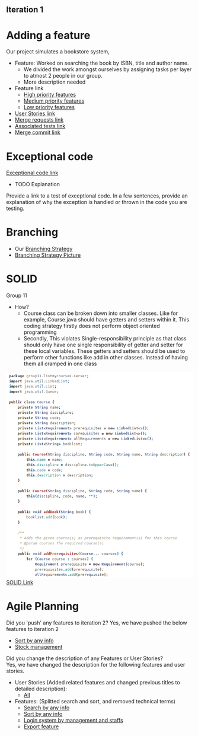## Iteration 1

# Adding a feature

Our project simulates a bookstore system,
- Feature: Worked on searching the book by ISBN, title and author name. 
    - We divided the work amongst ourselves by assigning tasks per layer to atmost 2 people in our group.
    - More description needed
- Feature link
    - [High priority features](https://code.cs.umanitoba.ca/3350-winter-2021-a03/winter-2021-a03-group-10/-/issues?label_name%5B%5D=High+Priority+Features)
    - [Medium priority features](https://code.cs.umanitoba.ca/3350-winter-2021-a03/winter-2021-a03-group-10/-/issues?label_name%5B%5D=Medium+Priority+Features)
    - [Low priority features](https://code.cs.umanitoba.ca/3350-winter-2021-a03/winter-2021-a03-group-10/-/issues?label_name%5B%5D=Low+Priority+Features)
- [User Stories link](https://code.cs.umanitoba.ca/3350-winter-2021-a03/winter-2021-a03-group-10/-/issues?label_name%5B%5D=User+stories)
- [Merge requests link](https://code.cs.umanitoba.ca/3350-winter-2021-a03/winter-2021-a03-group-10/-/merge_requests)
- [Associated tests link]()
- [Merge commit link]()


# Exceptional code

[Exceptional code link]()
- TODO Explanation


Provide a link to a test of exceptional code. In a few sentences,
provide an explanation of why the exception is handled or thrown
in the code you are testing.

# Branching

- Our [Branching Strategy](https://code.cs.umanitoba.ca/3350-winter-2021-a03/winter-2021-a03-group-10/-/blob/master/docs/BranchingStrategy.md)
- [Branching Strategy Picture](https://code.cs.umanitoba.ca/3350-winter-2021-a03/winter-2021-a03-group-10/-/blob/master/docs/branchingstrategy.png)

# SOLID
Group 11
- How? 
    - Course class can be broken down into smaller classes. Like for example, Course.java should have getters and setters within it.
      This coding strategy firstly does not perform object oriented programming
    - Secondly, This violates Single-responsibility principle as that class should only have one single responsibility of getter and setter for these local variables.
      These getters and setters should be used to perform other functions like add in other classes. Instead of having them all cramped in one class

![](screenshot1.png)
[SOLID Link](https://code.cs.umanitoba.ca/3350-winter-2021-a03/listmycourses-comp3350-a03-group11/-/blob/develop/logic/ListMyCoursesServer/src/main/java/group11/listmycourses/server/Course.java)


# Agile Planning

Did you 'push' any features to iteration 2? 
Yes, we have pushed the below features to iteration 2
- [Sort by any info](https://code.cs.umanitoba.ca/3350-winter-2021-a03/winter-2021-a03-group-10/-/issues/31)
- [Stock management](https://code.cs.umanitoba.ca/3350-winter-2021-a03/winter-2021-a03-group-10/-/issues/14)
  
  
  

Did you change the description of any Features or User Stories?  
Yes, we have changed the description for the following features and user stories.  

- User Stories (Added related features and changed previous titles to detailed description):
    - [All](https://code.cs.umanitoba.ca/3350-winter-2021-a03/winter-2021-a03-group-10/-/issues?label_name%5B%5D=User+stories)
- Features: (Splitted search and sort, and removed technical terms)
    - [Search by any info](https://code.cs.umanitoba.ca/3350-winter-2021-a03/winter-2021-a03-group-10/-/issues/19)
    - [Sort by any info](https://code.cs.umanitoba.ca/3350-winter-2021-a03/winter-2021-a03-group-10/-/issues/31)
    - [Login system by management and staffs](https://code.cs.umanitoba.ca/3350-winter-2021-a03/winter-2021-a03-group-10/-/issues/8)
    - [Export feature](https://code.cs.umanitoba.ca/3350-winter-2021-a03/winter-2021-a03-group-10/-/issues/6)